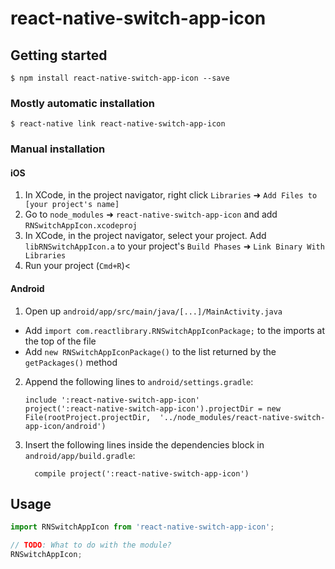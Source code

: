 
# react-native-switch-app-icon

## Getting started

`$ npm install react-native-switch-app-icon --save`

### Mostly automatic installation

`$ react-native link react-native-switch-app-icon`

### Manual installation


#### iOS

1. In XCode, in the project navigator, right click `Libraries` ➜ `Add Files to [your project's name]`
2. Go to `node_modules` ➜ `react-native-switch-app-icon` and add `RNSwitchAppIcon.xcodeproj`
3. In XCode, in the project navigator, select your project. Add `libRNSwitchAppIcon.a` to your project's `Build Phases` ➜ `Link Binary With Libraries`
4. Run your project (`Cmd+R`)<

#### Android

1. Open up `android/app/src/main/java/[...]/MainActivity.java`
  - Add `import com.reactlibrary.RNSwitchAppIconPackage;` to the imports at the top of the file
  - Add `new RNSwitchAppIconPackage()` to the list returned by the `getPackages()` method
2. Append the following lines to `android/settings.gradle`:
  	```
  	include ':react-native-switch-app-icon'
  	project(':react-native-switch-app-icon').projectDir = new File(rootProject.projectDir, 	'../node_modules/react-native-switch-app-icon/android')
  	```
3. Insert the following lines inside the dependencies block in `android/app/build.gradle`:
  	```
      compile project(':react-native-switch-app-icon')
  	```

## Usage
```javascript
import RNSwitchAppIcon from 'react-native-switch-app-icon';

// TODO: What to do with the module?
RNSwitchAppIcon;
```
  